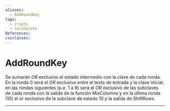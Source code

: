 ```yaml
---
aliases:
  - AddRoundKey
tags:
  - cripto
  - incomplete
References: 
cssclasses:
---
```

# AddRoundKey
Se sumarán $OR$  exclusivo el estado intermedio con la clave de cada ronda. En la ronda 0 será el $OR$ exclusivo entre el texto de entrada y la clave inicial; en las rondas siguientes (p.e. 1 a 9) será el $OR$ exclusivo de las subclaves de cada ronda con la salida de la función MixColumns y en la última ronda (10) el or exclusivo de la subclave de estado 10 y la salida de ShiftRows.
***